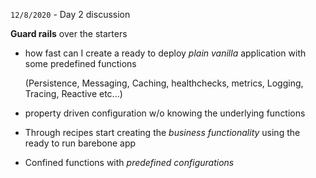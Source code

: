 `12/8/2020` - Day 2 discussion

**Guard rails** over the starters

- how fast can I create a ready to deploy _plain vanilla_ application with some predefined functions

  (Persistence, Messaging, Caching, healthchecks, metrics, Logging, Tracing, Reactive etc...)

- property driven configuration w/o knowing the underlying functions

- Through recipes start creating the _business functionality_ using the ready to run barebone app

- Confined functions with _predefined configurations_



